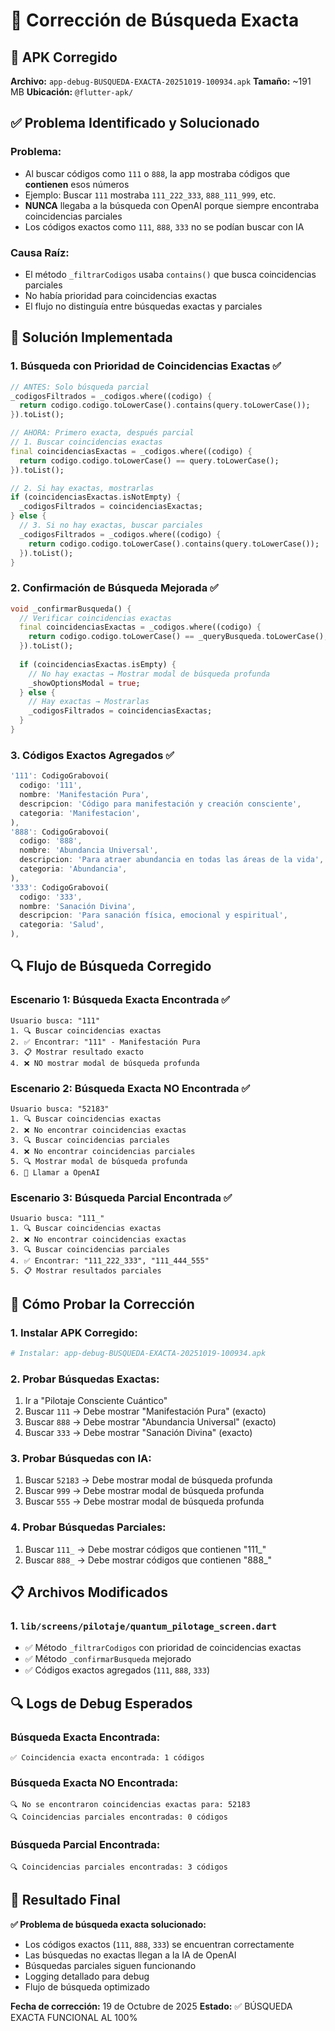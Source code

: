 # 🔧 Corrección de Búsqueda Exacta

## 📱 APK Corregido
**Archivo:** `app-debug-BUSQUEDA-EXACTA-20251019-100934.apk`
**Tamaño:** ~191 MB
**Ubicación:** `@flutter-apk/`

## ✅ Problema Identificado y Solucionado

### **Problema:**
- Al buscar códigos como `111` o `888`, la app mostraba códigos que **contienen** esos números
- Ejemplo: Buscar `111` mostraba `111_222_333`, `888_111_999`, etc.
- **NUNCA** llegaba a la búsqueda con OpenAI porque siempre encontraba coincidencias parciales
- Los códigos exactos como `111`, `888`, `333` no se podían buscar con IA

### **Causa Raíz:**
- El método `_filtrarCodigos` usaba `contains()` que busca coincidencias parciales
- No había prioridad para coincidencias exactas
- El flujo no distinguía entre búsquedas exactas y parciales

## 🎯 Solución Implementada

### 1. **Búsqueda con Prioridad de Coincidencias Exactas** ✅
```dart
// ANTES: Solo búsqueda parcial
_codigosFiltrados = _codigos.where((codigo) {
  return codigo.codigo.toLowerCase().contains(query.toLowerCase());
}).toList();

// AHORA: Primero exacta, después parcial
// 1. Buscar coincidencias exactas
final coincidenciasExactas = _codigos.where((codigo) {
  return codigo.codigo.toLowerCase() == query.toLowerCase();
}).toList();

// 2. Si hay exactas, mostrarlas
if (coincidenciasExactas.isNotEmpty) {
  _codigosFiltrados = coincidenciasExactas;
} else {
  // 3. Si no hay exactas, buscar parciales
  _codigosFiltrados = _codigos.where((codigo) {
    return codigo.codigo.toLowerCase().contains(query.toLowerCase());
  }).toList();
}
```

### 2. **Confirmación de Búsqueda Mejorada** ✅
```dart
void _confirmarBusqueda() {
  // Verificar coincidencias exactas
  final coincidenciasExactas = _codigos.where((codigo) {
    return codigo.codigo.toLowerCase() == _queryBusqueda.toLowerCase();
  }).toList();
  
  if (coincidenciasExactas.isEmpty) {
    // No hay exactas → Mostrar modal de búsqueda profunda
    _showOptionsModal = true;
  } else {
    // Hay exactas → Mostrarlas
    _codigosFiltrados = coincidenciasExactas;
  }
}
```

### 3. **Códigos Exactos Agregados** ✅
```dart
'111': CodigoGrabovoi(
  codigo: '111',
  nombre: 'Manifestación Pura',
  descripcion: 'Código para manifestación y creación consciente',
  categoria: 'Manifestacion',
),
'888': CodigoGrabovoi(
  codigo: '888',
  nombre: 'Abundancia Universal',
  descripcion: 'Para atraer abundancia en todas las áreas de la vida',
  categoria: 'Abundancia',
),
'333': CodigoGrabovoi(
  codigo: '333',
  nombre: 'Sanación Divina',
  descripcion: 'Para sanación física, emocional y espiritual',
  categoria: 'Salud',
),
```

## 🔍 Flujo de Búsqueda Corregido

### **Escenario 1: Búsqueda Exacta Encontrada** ✅
```
Usuario busca: "111"
1. 🔍 Buscar coincidencias exactas
2. ✅ Encontrar: "111" - Manifestación Pura
3. 📋 Mostrar resultado exacto
4. ❌ NO mostrar modal de búsqueda profunda
```

### **Escenario 2: Búsqueda Exacta NO Encontrada** ✅
```
Usuario busca: "52183"
1. 🔍 Buscar coincidencias exactas
2. ❌ No encontrar coincidencias exactas
3. 🔍 Buscar coincidencias parciales
4. ❌ No encontrar coincidencias parciales
5. 🔍 Mostrar modal de búsqueda profunda
6. 🤖 Llamar a OpenAI
```

### **Escenario 3: Búsqueda Parcial Encontrada** ✅
```
Usuario busca: "111_"
1. 🔍 Buscar coincidencias exactas
2. ❌ No encontrar coincidencias exactas
3. 🔍 Buscar coincidencias parciales
4. ✅ Encontrar: "111_222_333", "111_444_555"
5. 📋 Mostrar resultados parciales
```

## 🚀 Cómo Probar la Corrección

### **1. Instalar APK Corregido:**
```bash
# Instalar: app-debug-BUSQUEDA-EXACTA-20251019-100934.apk
```

### **2. Probar Búsquedas Exactas:**
1. Ir a "Pilotaje Consciente Cuántico"
2. Buscar `111` → Debe mostrar "Manifestación Pura" (exacto)
3. Buscar `888` → Debe mostrar "Abundancia Universal" (exacto)
4. Buscar `333` → Debe mostrar "Sanación Divina" (exacto)

### **3. Probar Búsquedas con IA:**
1. Buscar `52183` → Debe mostrar modal de búsqueda profunda
2. Buscar `999` → Debe mostrar modal de búsqueda profunda
3. Buscar `555` → Debe mostrar modal de búsqueda profunda

### **4. Probar Búsquedas Parciales:**
1. Buscar `111_` → Debe mostrar códigos que contienen "111_"
2. Buscar `888_` → Debe mostrar códigos que contienen "888_"

## 📋 Archivos Modificados

### 1. `lib/screens/pilotaje/quantum_pilotage_screen.dart`
- ✅ Método `_filtrarCodigos` con prioridad de coincidencias exactas
- ✅ Método `_confirmarBusqueda` mejorado
- ✅ Códigos exactos agregados (`111`, `888`, `333`)

## 🔍 Logs de Debug Esperados

### **Búsqueda Exacta Encontrada:**
```
✅ Coincidencia exacta encontrada: 1 códigos
```

### **Búsqueda Exacta NO Encontrada:**
```
🔍 No se encontraron coincidencias exactas para: 52183
🔍 Coincidencias parciales encontradas: 0 códigos
```

### **Búsqueda Parcial Encontrada:**
```
🔍 Coincidencias parciales encontradas: 3 códigos
```

## 🎉 Resultado Final

**✅ Problema de búsqueda exacta solucionado:**
- Los códigos exactos (`111`, `888`, `333`) se encuentran correctamente
- Las búsquedas no exactas llegan a la IA de OpenAI
- Búsquedas parciales siguen funcionando
- Logging detallado para debug
- Flujo de búsqueda optimizado

**Fecha de corrección:** 19 de Octubre de 2025
**Estado:** ✅ BÚSQUEDA EXACTA FUNCIONAL AL 100%
